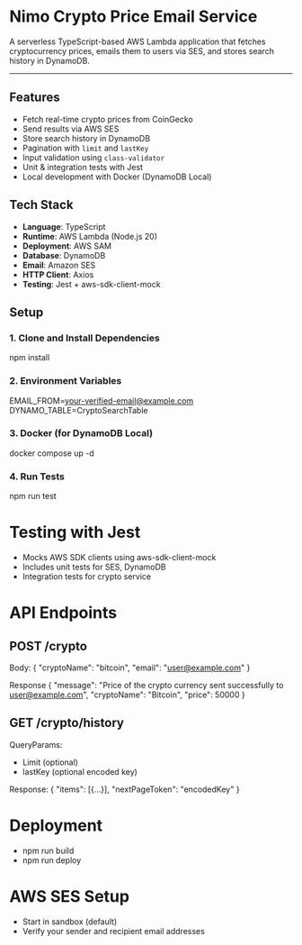 # Nimo Crypto Price Email Service

A serverless TypeScript-based AWS Lambda application that fetches cryptocurrency prices, emails them to users via SES, and stores search history in DynamoDB.

---

## Features

- Fetch real-time crypto prices from CoinGecko
- Send results via AWS SES
- Store search history in DynamoDB
- Pagination with `limit` and `lastKey`
- Input validation using `class-validator`
- Unit & integration tests with Jest
- Local development with Docker (DynamoDB Local)


## Tech Stack

- **Language**: TypeScript
- **Runtime**: AWS Lambda (Node.js 20)
- **Deployment**: AWS SAM
- **Database**: DynamoDB
- **Email**: Amazon SES
- **HTTP Client**: Axios
- **Testing**: Jest + aws-sdk-client-mock


## Setup

### 1. Clone and Install Dependencies
npm install

### 2. Environment Variables
EMAIL_FROM=your-verified-email@example.com
DYNAMO_TABLE=CryptoSearchTable

### 3. Docker (for DynamoDB Local)
docker compose up -d

### 4. Run Tests
npm run test


# Testing with Jest
 - Mocks AWS SDK clients using aws-sdk-client-mock
 - Includes unit tests for SES, DynamoDB
 - Integration tests for crypto service

# API Endpoints

## POST /crypto
Body:
{
  "cryptoName": "bitcoin",
  "email": "user@example.com"
}

Response
{
  "message": "Price of the crypto currency sent successfully to user@example.com",
  "cryptoName": "Bitcoin",
  "price": 50000
}

## GET /crypto/history
QueryParams:
 - Limit (optional)
 - lastKey (optional encoded key)

 Response:
 {
    "items": [{...}],
    "nextPageToken": "encodedKey"
 }

# Deployment
- npm run build 
- npm run deploy

# AWS SES Setup
- Start in sandbox (default)
- Verify your sender and recipient email addresses